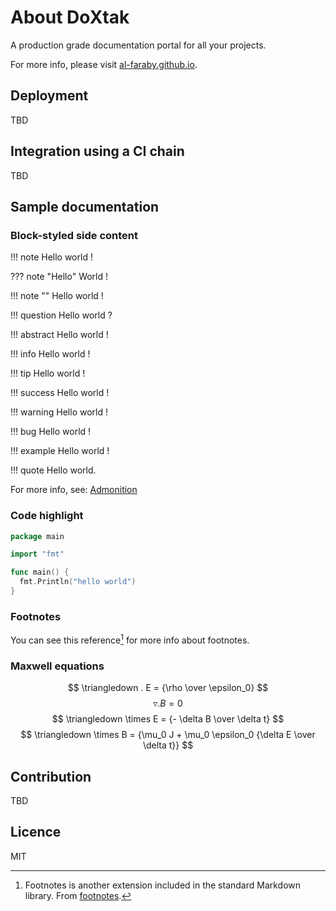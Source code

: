 # About DoXtak

A production grade documentation portal for all your
projects.

For more info, please visit
[al-faraby.github.io](http://al-faraby.github.io/).

## Deployment

TBD

## Integration using a CI chain

TBD

## Sample documentation

### Block-styled side content

!!! note
    Hello world !

??? note "Hello"
    World !

!!! note ""
    Hello world !

!!! question
    Hello world ?

!!! abstract
    Hello world !

!!! info
    Hello world !

!!! tip
    Hello world !

!!! success
    Hello world !

!!! warning
    Hello world !

!!! bug
    Hello world !

!!! example
    Hello world !

!!! quote
    Hello world.

For more info, see: [Admonition](https://squidfunk.github.io/mkdocs-material/extensions/admonition/)

### Code highlight

``` go
package main

import "fmt"

func main() {
  fmt.Println("hello world")
}
```

### Footnotes

You can see this reference[^1] for more info about footnotes.

[^1]:
    Footnotes is another extension included in the standard Markdown library.
    From [footnotes](https://squidfunk.github.io/mkdocs-material/extensions/footnotes/).

### Maxwell equations

$$ \triangledown . E = {\rho \over \epsilon_0} $$
$$ \triangledown . B = {0} $$
$$ \triangledown \times E = {- \delta B \over \delta t} $$
$$ \triangledown \times B = {\mu_0 J + \mu_0 \epsilon_0 {\delta E \over \delta t}} $$

## Contribution

TBD

## Licence

MIT

